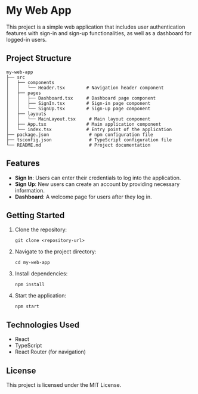 # My Web App

This project is a simple web application that includes user authentication features with sign-in and sign-up functionalities, as well as a dashboard for logged-in users.

## Project Structure

```
my-web-app
├── src
│   ├── components
│   │   └── Header.tsx        # Navigation header component
│   ├── pages
│   │   ├── Dashboard.tsx     # Dashboard page component
│   │   ├── SignIn.tsx        # Sign-in page component
│   │   └── SignUp.tsx        # Sign-up page component
│   ├── layouts
│   │   └── MainLayout.tsx     # Main layout component
│   ├── App.tsx               # Main application component
│   └── index.tsx             # Entry point of the application
├── package.json               # npm configuration file
├── tsconfig.json              # TypeScript configuration file
└── README.md                  # Project documentation
```

## Features

- **Sign In**: Users can enter their credentials to log into the application.
- **Sign Up**: New users can create an account by providing necessary information.
- **Dashboard**: A welcome page for users after they log in.

## Getting Started

1. Clone the repository:

   ```
   git clone <repository-url>
   ```

2. Navigate to the project directory:

   ```
   cd my-web-app
   ```

3. Install dependencies:

   ```
   npm install
   ```

4. Start the application:

   ```
   npm start
   ```

## Technologies Used

- React
- TypeScript
- React Router (for navigation)

## License

This project is licensed under the MIT License.
